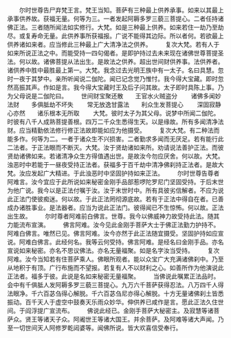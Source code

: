 <!-- { "loadSidebar": true } -->
　　尔时世尊告尸弃梵王言。梵王当知。菩萨有三种最上供养承事。如来以其最上承事供养故。获福无量。何等为三。一者发起阿耨多罗三藐三菩提心。二者任持诸佛正法。三者随所闻法如实修行。大梵。如是三种最上供养。如来若住一劫乃至劫尽。或复寿命无量。此供养事所获福报。广说不能得其边际。所以者何。若欲最上供养诸如来者。应当修此三种最上广大清净法之供养。
　　复次大梵。若有人于如来所说正法之中。而能受持一四句偈者。是即护持过去未来现在诸佛世尊菩提圣法。何以故。诸佛菩提从法出生。是故法之供养。超出世间财供养事。法供养者。诸供养中胜中最胜最上第一。大梵。我念过去光明王族中有一太子。名曰具慧。忽时一夜于其梦中。亲所听闻说二伽陀。闻已记念觉乃惟忖。我今得大宝藏。即时忽然高振其声。作如是言。我今得大宝藏时王及后子问其故。太子即时具陈上事。乃为父母说是二伽陀曰。
　　世间财宝聚还散　　王官水火贼盗分
　　诸佛多闻妙法财　　多俱胝劫不坏失
　　常无放逸甘露法　　利众生发菩提心
　　深固寂静心亦然　　诸乐根本无所取
　　大梵。彼时太子为其父母。说梦中所闻二伽陀。时彼有八千人成熟菩提善根。四万二千众生悉得生天。以是缘故。所有多闻清净法财。应当精勤依法修行修正法故即能如应为他摄受。
　　复次大梵。有二种法而能多作。何等为二。一者于诸众生不兴损害。二者勤求多闻而无厌足。若有能行此二法者。于正法眼而不断灭。大梵。汝于贤劫诸如来所。劝请说法善护正法。而彼贤劫诸佛如来。若诸清净众生方得值遇出世。是故汝今勿应厌舍。何以故。大梵。浊恶时中若能于一昼夜受持正法者。获福多于百千劫中清净佛刹持正法者。是故大梵。汝应发起广大精进。于此浊恶时中坚固护持如来正法。
　　尔时世尊告尊者阿难言。汝今宜应于此所说如来秘密金刚手品部惹啰陀罗尼门坚固受持。于后末世为他广说。我今以是正法付嘱于汝。汝于末世时中。所有具彼劣信解者。不应为说此正法门使彼痴迷。何以故。于此正法罔彻源底故。若有于正法中得自在者。已善成办诸胜事业。是法器者。应当为说此正法门。彼得闻已不生惊怖。何以故。正法出生故。
　　尔时尊者阿难前白佛言。世尊。我今以佛威神力故受持此法。随其力能流布宣演。
　　佛言阿难。汝今见此金刚手菩萨大士于佛正法勤力护持不。阿难白佛言。唯然已见。佛言阿难。汝今亦然于此正法随宜摄受。坚固护持如应宣说。阿难白佛言。此经何名。我等云何受持。佛言阿难。是经名曰金刚手品。亦名宣说如来秘密。亦名不思议佛法。亦名无量福聚。如是名字汝当受持。
　　复次阿难。汝今当知若有住菩萨乘人。佛眼所观者。能以众宝广大充满诸佛刹中。乃至从地积于有顶。广行布施而不望报。若复有人不以财利之心。如善所作为他演说此正法者。福多于彼。此说是名如来秘密无量福聚。
　　当佛说此嘱累正法品时。会中有千俱胝人发阿耨多罗三藐三菩提心。九万六千菩萨获得忍法。八万四千人得法眼净。千六百苾刍得心解脱。千六百苾刍尼亦得心解脱。十方无量诸佛刹土皆悉振动。百千天人于虚空中鼓奏天乐雨众妙华。伸供养已咸作是言。愿此正法久住世间。于阎浮提广宣流布。
　　佛说此经已。金刚手菩萨大秘密主。及寂慧等诸菩萨众。贤王等诸天子众。阿阇世王等诸大国王。并余菩萨。及阿难等诸大声闻。乃至一切世间天人阿修罗乾闼婆等。闻佛所说。皆大欢喜信受奉行。


